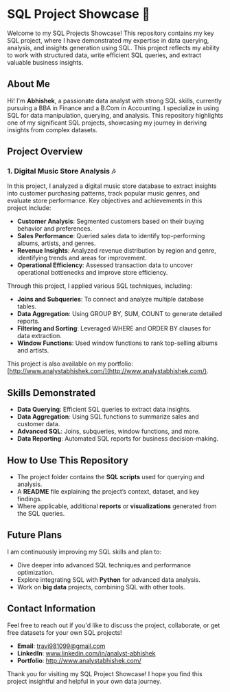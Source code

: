 # SQL Project Showcase 📂

Welcome to my SQL Projects Showcase! This repository contains my key SQL project, where I have demonstrated my expertise in data querying, analysis, and insights generation using SQL. This project reflects my ability to work with structured data, write efficient SQL queries, and extract valuable business insights.

## About Me

Hi! I'm **Abhishek**, a passionate data analyst with strong SQL skills, currently pursuing a BBA in Finance and a B.Com in Accounting. I specialize in using SQL for data manipulation, querying, and analysis. This repository highlights one of my significant SQL projects, showcasing my journey in deriving insights from complex datasets.

## Project Overview

### 1. **Digital Music Store Analysis** 🎶

In this project, I analyzed a digital music store database to extract insights into customer purchasing patterns, track popular music genres, and evaluate store performance. Key objectives and achievements in this project include:

- **Customer Analysis**: Segmented customers based on their buying behavior and preferences.
- **Sales Performance**: Queried sales data to identify top-performing albums, artists, and genres.
- **Revenue Insights**: Analyzed revenue distribution by region and genre, identifying trends and areas for improvement.
- **Operational Efficiency**: Assessed transaction data to uncover operational bottlenecks and improve store efficiency.

Through this project, I applied various SQL techniques, including:

- **Joins and Subqueries**: To connect and analyze multiple database tables.
- **Data Aggregation**: Using GROUP BY, SUM, COUNT to generate detailed reports.
- **Filtering and Sorting**: Leveraged WHERE and ORDER BY clauses for data extraction.
- **Window Functions**: Used window functions to rank top-selling albums and artists.

This project is also available on my portfolio: [http://www.analystabhishek.com/](http://www.analystabhishek.com/).

## Skills Demonstrated

- **Data Querying**: Efficient SQL queries to extract data insights.
- **Data Aggregation**: Using SQL functions to summarize sales and customer data.
- **Advanced SQL**: Joins, subqueries, window functions, and more.
- **Data Reporting**: Automated SQL reports for business decision-making.

## How to Use This Repository

- The project folder contains the **SQL scripts** used for querying and analysis.
- A **README** file explaining the project’s context, dataset, and key findings.
- Where applicable, additional **reports** or **visualizations** generated from the SQL queries.

## Future Plans

I am continuously improving my SQL skills and plan to:

- Dive deeper into advanced SQL techniques and performance optimization.
- Explore integrating SQL with **Python** for advanced data analysis.
- Work on **big data** projects, combining SQL with other tools.

## Contact Information

Feel free to reach out if you'd like to discuss the project, collaborate, or get free datasets for your own SQL projects!

- **Email**: travi981099@gmail.com
- **LinkedIn**: www.linkedin.com/in/analyst-abhishek
- **Portfolio**: http://www.analystabhishek.com/

Thank you for visiting my SQL Project Showcase! I hope you find this project insightful and helpful in your own data journey.
